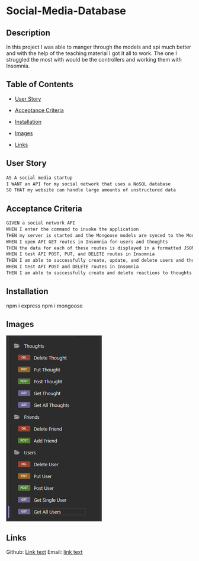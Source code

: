 # Social-Media-Database

## Description
In this project I was able to manger through the models and spi much better and with the help of
the teaching material I got it all to work. The one I struggled the most with would be the
controllers and working them with Insomnia.

## Table of Contents
* [User Story](#user-story)

* [Acceptance Criteria](#acceptance-criteria)

* [Installation](#installation)

* [Images](#images)

* [Links](#links)

## User Story

```md
AS A social media startup
I WANT an API for my social network that uses a NoSQL database
SO THAT my website can handle large amounts of unstructured data
```

## Acceptance Criteria

```md
GIVEN a social network API
WHEN I enter the command to invoke the application
THEN my server is started and the Mongoose models are synced to the MongoDB database
WHEN I open API GET routes in Insomnia for users and thoughts
THEN the data for each of these routes is displayed in a formatted JSON
WHEN I test API POST, PUT, and DELETE routes in Insomnia
THEN I am able to successfully create, update, and delete users and thoughts in my database
WHEN I test API POST and DELETE routes in Insomnia
THEN I am able to successfully create and delete reactions to thoughts and add and remove friends to a user’s friend list
```

## Installation
npm i express
npm i mongoose

## Images
![alt text](Public/Images/Methods.PNG)

## Links
Github: [Link text](https://github.com/Christopher-VA)
Email: [link text](cvonaltenstadt@gmail.com)